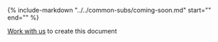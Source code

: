 {%
   include-markdown "../../common-subs/coming-soon.md"
   start="<!--coming-soon-start-->"
   end="<!--coming-soon-end-->"
%}

[Work with us](https://kubernetes.slack.com/archives/C058SUSL5AA) to create this document
